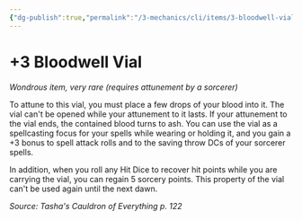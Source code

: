 ```yaml
---
{"dg-publish":true,"permalink":"/3-mechanics/cli/items/3-bloodwell-vial-tce/","tags":["ttrpg-cli/compendium/src/5e/tce","ttrpg-cli/item/attunement/required","ttrpg-cli/item/rarity/very-rare"],"noteIcon":""}
---
```


# +3 Bloodwell Vial
*Wondrous item, very rare (requires attunement by a sorcerer)*  



To attune to this vial, you must place a few drops of your blood into it. The vial can't be opened while your attunement to it lasts. If your attunement to the vial ends, the contained blood turns to ash. You can use the vial as a spellcasting focus for your spells while wearing or holding it, and you gain a +3 bonus to spell attack rolls and to the saving throw DCs of your sorcerer spells.

In addition, when you roll any Hit Dice to recover hit points while you are carrying the vial, you can regain 5 sorcery points. This property of the vial can't be used again until the next dawn.

*Source: Tasha's Cauldron of Everything p. 122*